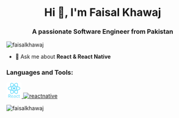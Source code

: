 <h1 align="center">Hi 👋, I'm Faisal Khawaj</h1>
<h3 align="center">A passionate Software Engineer from Pakistan</h3>

<p align="left"> <img src="https://komarev.com/ghpvc/?username=faisalkhawaj&label=Profile%20views&color=0e75b6&style=flat" alt="faisalkhawaj" /> </p>

- 💬 Ask me about **React & React Native**

<h3 align="left">Languages and Tools:</h3>
<p align="left"> <a href="https://reactjs.org/" target="_blank" rel="noreferrer"> <img src="https://raw.githubusercontent.com/devicons/devicon/master/icons/react/react-original-wordmark.svg" alt="react" width="40" height="40"/> </a> <a href="https://reactnative.dev/" target="_blank" rel="noreferrer"> <img src="https://reactnative.dev/img/header_logo.svg" alt="reactnative" width="40" height="40"/> </a> </p>

<p><img align="center" src="https://github-readme-stats.vercel.app/api/top-langs?username=faisalkhawaj&show_icons=true&locale=en&layout=compact" alt="faisalkhawaj" /></p>
